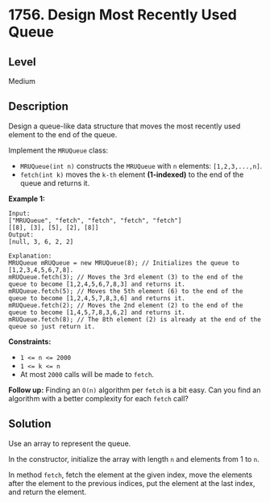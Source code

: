 # 1756. Design Most Recently Used Queue
## Level
Medium

## Description
Design a queue-like data structure that moves the most recently used element to the end of the queue.

Implement the `MRUQueue` class:

* `MRUQueue(int n)` constructs the `MRUQueue` with `n` elements: `[1,2,3,...,n]`.
* `fetch(int k)` moves the `k-th` element **(1-indexed)** to the end of the queue and returns it.

**Example 1:**
```
Input:
["MRUQueue", "fetch", "fetch", "fetch", "fetch"]
[[8], [3], [5], [2], [8]]
Output:
[null, 3, 6, 2, 2]

Explanation:
MRUQueue mRUQueue = new MRUQueue(8); // Initializes the queue to [1,2,3,4,5,6,7,8].
mRUQueue.fetch(3); // Moves the 3rd element (3) to the end of the queue to become [1,2,4,5,6,7,8,3] and returns it.
mRUQueue.fetch(5); // Moves the 5th element (6) to the end of the queue to become [1,2,4,5,7,8,3,6] and returns it.
mRUQueue.fetch(2); // Moves the 2nd element (2) to the end of the queue to become [1,4,5,7,8,3,6,2] and returns it.
mRUQueue.fetch(8); // The 8th element (2) is already at the end of the queue so just return it.
```

**Constraints:**

* `1 <= n <= 2000`
* `1 <= k <= n`
* At most `2000` calls will be made to `fetch`.

**Follow up:** Finding an `O(n)` algorithm per `fetch` is a bit easy. Can you find an algorithm with a better complexity for each `fetch` call?

## Solution
Use an array to represent the queue.

In the constructor, initialize the array with length `n` and elements from 1 to `n`.

In method `fetch`, fetch the element at the given index, move the elements after the element to the previous indices, put the element at the last index, and return the element.
